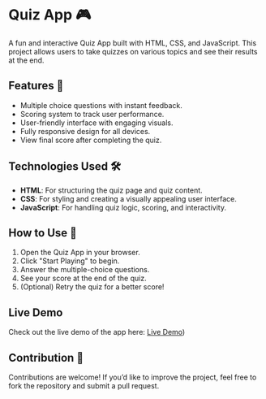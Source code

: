 # Quiz App 🎮

A fun and interactive Quiz App built with HTML, CSS, and JavaScript. This project allows users to take quizzes on various topics and see their results at the end.

## Features 🌟
- Multiple choice questions with instant feedback.
- Scoring system to track user performance.
- User-friendly interface with engaging visuals.
- Fully responsive design for all devices.
- View final score after completing the quiz.
  
## Technologies Used 🛠️
- **HTML**: For structuring the quiz page and quiz content.
- **CSS**: For styling and creating a visually appealing user interface.
- **JavaScript**: For handling quiz logic, scoring, and interactivity.

## How to Use 🚀
1. Open the Quiz App in your browser.
2. Click "Start Playing" to begin.
3. Answer the multiple-choice questions.
4. See your score at the end of the quiz.
5. (Optional) Retry the quiz for a better score!

## Live Demo 
Check out the live demo of the app here: [Live Demo]([https://musabdev02.github.io/quiz-app/))

## Contribution 🤝
Contributions are welcome! If you’d like to improve the project, feel free to fork the repository and submit a pull request.
